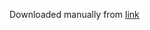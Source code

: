 

Downloaded manually from [link](https://www.ecdc.europa.eu/en/publications-data/download-todays-data-geographic-distribution-covid-19-cases-worldwide)
